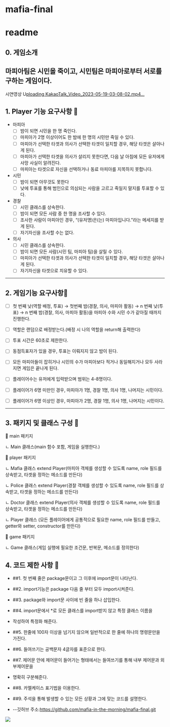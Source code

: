 # mafia-final
# readme
## 0. 게임소개
마피아팀은 시민을 죽이고, 시민팀은 마피아로부터 서로를 구하는 게임이다.
---
시연영상
U[ploading KakaoTalk_Video_2023-05-19-03-08-02.mp4…](https://youtu.be/sbW6L1gfrLI)




## 1. Player 기능 요구사항 🌷

- 마피아
    - [ ]  밤이 되면 시민을 한 명 죽인다.
    - [ ]  마피아가 2명 이상이어도 한 밤에 한 명의 시민만 죽일 수 있다.
    - [ ]  마피아가 선택한 타겟과 의사가 선택한 타겟이 일치할 경우, 해당 타겟은 살아나게 된다.
    - [ ]  마피아가 선택한 타겟을 의사가 살리지 못한다면, 다음 날 아침에 모든 유저에게 사망 사실이 알려진다.
    - [ ]  마피아는 타겟으로 자신을 선택하거나 동료 마피아를 지목하지 못합니다.
- 시민
    - [ ]  밤이 되면 아무것도 못한다
    - [ ]  낮에 투표를 통해 범인으로 의심되는 사람을 고르고 죽일지 말지를 투표할 수 있다.

- 경찰
    - [ ]  시민 클래스를 상속한다.
    - [ ]  밤이 되면 모든 사람 중 한 명을 조사할 수 있다.
    - [ ]  조사한 사람이 마피아인 경우, “(유저명)은(는) 마피아입니다.”라는 메세지를 받게 된다.
    - [ ]  자기자신을 조사할 수는 없다.
- 의사
    - [ ]  시민 클래스를 상속한다.
    - [ ]  밤이 되면 모든 사람(시민 팀, 마피아 팀)을 살릴 수 있다.
    - [ ]  마피아가 선택한 타겟과 의사가 선택한 타겟이 일치할 경우, 해당 타겟은 살아나게 된다.
    - [ ]  자기자신을 타겟으로 치유할 수 있다.
----

## 2. 게임기능 요구사항🧸

- [ ]  첫 번째 낮(역할 배정, 투표) → 첫번째 밤(경찰, 의사, 마피아 활동) → n 번째 낮(투표) → n 번째 밤(경찰, 의사, 마피아 활동)을 마피아 수와 시민 수가 같아질 때까지 진행한다.
- [ ]  역할은 랜덤으로 배정받는다.(배정 시 나의 역할을 return해 출력한다)
- [ ]  투표 시간은 60초로 제한한다.
- [ ]  동점득표자가 있을 경우, 투표는 이뤄지지 않고 밤이 된다.
- [ ]  모든 마피아들이 잡히거나 시민의 수가 마피아보다 적거나 동일해지거나 모두 사라지면 게임은 끝나게 된다.
- [ ]  플레이어수는 유저에게 입력받으며 범위는 4-8명이다.
- [ ] 플레이어가 6명 미만인 경우, 마피아가 1명, 경찰 1명, 의사 1명, 나머지는 시민이다.
- [ ] 플레이어가 6명 이상인 경우, 마피아가 2명, 경찰 1명, 의사 1명, 나머지는 시민이다.

    
---- 

## 3. 패키지 및 클래스 구성 🐹

📂 main 패키지

ㄴ Main 클래스(main 함수 포함, 게임을 실행한다.)

📂 player 패키지

ㄴ Mafia 클래스 extend Player(마피아 객체를 생성할 수 있도록 name, role 필드를 상속받고, 타겟을 정하는 메소드를 만든다)

ㄴ Police 클래스 extend Player(경찰 객체를 생성할 수 있도록 name, role 필드를 상속받고, 타겟을 정하는 메소드를 만든다)

ㄴ Doctor 클래스 extend Player(의사 객체를 생성할 수 있도록 name, role 필드를 상속받고, 타겟을 정하는 메소드를 만든다)

ㄴ Player 클래스 (모든 플레이어에게 공통적으로 필요한 name, role 필드를 만들고, getter와 setter, constructor를 만든다)

📂 game 패키지

ㄴ Game 클래스(게임 실행에 필요한 조건문, 반복문, 메소드를 정의한다)

## 4. 코드 제한 사항 🐹
- ##1. 첫 번째 줄은 package문이고 그 이후에 import문이 나타난다.
- ##2. import기능은 package 다음 줄 부터 모두 import시켜준다.
- ##3. package와 import문 사이에 빈 줄을 하나 삽입한다.
- ##4. import문에서 *로 모든 클래스를 import받지 않고 특정 클래스 이름을
- 작성하여 특정화 해준다.
- ##5. 한줄에 100자 이상을 넘기지 않으며 일반적으로 한 줄에 하나의 명령문만을 가진다.
- ##6. 들여쓰기는 공백문자 4글자를 표준으로 한다.
- ##7. 제어문 안에 제어문이 들어가는 형태에서는 들여쓰기를 통해 내부 제어문과 외부제어문을
- 명확히 구분해준다.
- ##8. 카멜케이스 표기법을 이용한다.
- ##9. 주석을 통해 발생할 수 있는 모든 상황과 그에 맞는 코드를 설명한다.

- --깃허브 주소:https://github.com/mafia-in-the-morning/mafia-final.git

![](C:\video1269326162.gif)
